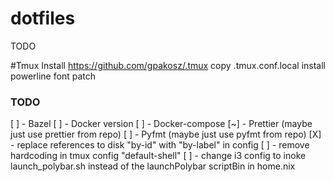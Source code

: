 # dotfiles
TODO

#Tmux
Install https://github.com/gpakosz/.tmux
copy .tmux.conf.local
install powerline font patch


### TODO

[ ] - Bazel
[ ] - Docker version
[ ] - Docker-compose
[~] - Prettier (maybe just use prettier from repo)
[ ] - Pyfmt (maybe just use pyfmt from repo)
[X] - replace references to disk "by-id" with "by-label" in config
[ ] - remove hardcoding in tmux config "default-shell"
[ ] - change i3 config to inoke launch_polybar.sh instead of the launchPolybar scriptBin in home.nix
